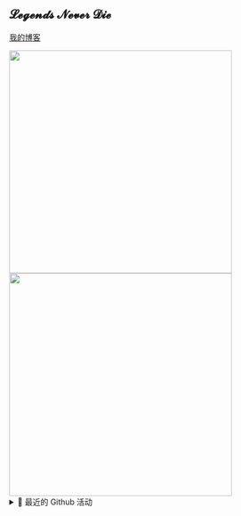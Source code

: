 ## 𝓛𝓮𝓰𝓮𝓷𝓭𝓼 𝓝𝓮𝓿𝓮𝓻 𝓓𝓲𝓮

<a href="https://mewhz.com">我的博客</a>

<a href="https://github.com/mewhz">
  <img src="https://github-readme-stats.vercel.app/api?username=mewhz&count_private=true&show_icons=true&locale=cn&hide_border=true&theme=dracula" width="400px" />
</a>
<a href="https://github.com/mewhz">
  <img src="https://github-readme-stats.vercel.app/api/top-langs/?username=mewhz&layout=compact&hide=html,css&count_private=true&hide_border=true" width="400px" />
</a>

<details>
    <summary> 🎨 最近的 Github 活动</summary>
    <br />
    <a href="https://github.com/mewhz">
  <img src="https://activity-graph.herokuapp.com/graph?username=mewhz&theme=dracula" />
</details>

